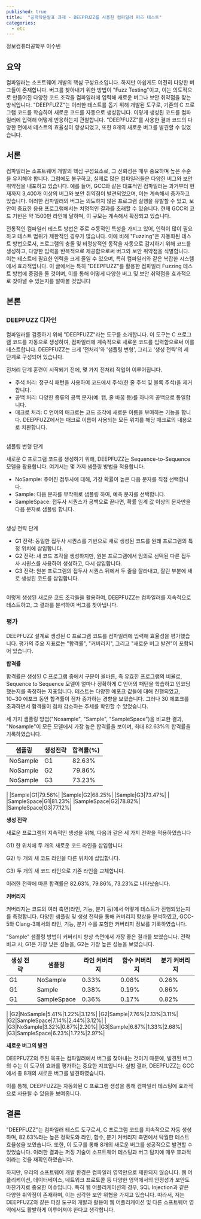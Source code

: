 ```yaml
---
published: true
title:  "공학작문발표 과제 - DEEPFUZZ를 사용한 컴파일러 퍼즈 테스트"
categories:
  - etc
---
```


정보컴퓨터공학부 이수빈

## 요약
컴파일러는 소프트웨어 개발의 핵심 구성요소입니다. 하지만 아쉽게도 여전히 다양한 버그들이 존재합니다. 버그를 찾아내기 위한 방법이 "Fuzz Testing"이고, 이는 의도적으로 만들어진 다양한 코드 조각을 컴파일러에 입력해 새로운 버그나 보안 취약점을 찾는 방식입니다. "DEEPFUZZ"는 이러한 테스트를 돕기 위해 개발된 도구로, 기존의 C 프로그램 코드를 학습하여 새로운 코드를 자동으로 생성합니다. 이렇게 생성된 코드를 컴파일러에 입력해 어떻게 반응하는지 관찰합니다. "DEEPFUZZ"를 사용한 결과 코드의 다양한 면에서 테스트의 효율성이 향상되었고, 또한 8개의 새로운 버그를 발견할 수 있었습니다.

## 서론
컴파일러는 소프트웨어 개발의 핵심 구성요소로, 그 신뢰성은 매우 중요하며 높은 수준을 유지해야 합니다. 그럼에도 불구하고, 실제로 많은 컴파일러들은 다양한 버그와 보안 취약점을 내포하고 있습니다. 예를 들어, GCC와 같은 대표적인 컴파일러는 과거부터 현재까지 3,400개 이상의 버그와 보안 취약점이 발견되었으며, 이는 계속해서 증가하고 있습니다. 이러한 컴파일러의 버그는 의도하지 않은 프로그램 실행을 유발할 수 있고, 보안이 중요한 응용 프로그램에서는 치명적인 결과를 초래할 수 있습니다. 현재 GCC의 코드 기반은 약 1500만 라인에 달하며, 이 규모는 계속해서 확장되고 있습니다.

전통적인 컴파일러 테스트 방법은 주로 수동적인 특성을 가지고 있어, 인력이 많이 필요하고 테스트 범위가 제한적인 경우가 많습니다. 이에 비해 "Fuzzing"은 자동화된 테스트 방법으로서, 프로그램의 충돌 및 비정상적인 동작을 자동으로 감지하기 위해 코드를 생성하고, 다양한 입력을 반복적으로 제공함으로써 버그와 보안 취약점을 식별합니다. 이는 테스트에 필요한 인력을 크게 줄일 수 있으며, 특히 컴파일러와 같은 복잡한 시스템에서 효과적입니다. 이 글에서는 특히 "DEEPFUZZ"를 활용한 컴파일러 Fuzzing 테스트 방법에 중점을 둘 것이며, 이를 통해 어떻게 다양한 버그 및 보안 취약점을 효과적으로 찾아낼 수 있는지를 알아볼 것입니다

## 본론

### DEEPFUZZ 디자인
컴파일러를 검증하기 위해 "DEEPFUZZ"라는 도구를 소개합니다. 이 도구는 C 프로그램 코드를 자동으로 생성하여, 컴파일러에 계속적으로 새로운 코드를 입력함으로써 이를 테스트합니다. DEEPFUZZ는 크게 '전처리'와 '샘플링 변형', 그리고 '생성 전략'의 세 단계로 구성되어 있습니다.

전처리 단계
훈련이 시작되기 전에, 몇 가지 전처리 작업이 이루어집니다.
* 주석 처리: 정규식 패턴을 사용하여 코드에서 주석(한 줄 주석 및 블록 주석)을 제거합니다.
* 공백 처리: 다양한 종류의 공백 문자(예: 탭, 줄 바꿈 등)를 하나의 공백으로 통일합니다.
* 매크로 처리: C 언어의 매크로는 코드 조각에 새로운 이름을 부여하는 기능을 합니다. DEEPFUZZ에서는 매크로 이름이 사용되는 모든 위치를 해당 매크로의 내용으로 치환합니다.

<br>
샘플링 변형 단계

새로운 C 프로그램 코드를 생성하기 위해, DEEPFUZZ는 Sequence-to-Sequence 모델을 활용합니다. 여기서는 몇 가지 샘플링 방법을 적용합니다.
* NoSample: 주어진 접두사에 대해, 가장 확률이 높은 다음 문자를 직접 선택합니다.
* Sample: 다음 문자를 무작위로 샘플링 하여, 예측 문자를 선택합니다.
* SampleSpace: 접두사 시퀀스가 공백으로 끝나면, 확률 임계 값 이상의 문자만을 다음 문자로 샘플링 합니다.

<br>
생성 전략 단계

* G1 전략: 동일한 접두사 시퀀스를 기반으로 새로 생성된 코드를 원래 프로그램의 특정 위치에 삽입합니다.
* G2 전략: 새 코드 조각을 생성하지만, 원본 프로그램에서 임의로 선택된 다른 접두사 시퀀스를 사용하여 생성하고, 다시 삽입합니다.
* G3 전략: 원본 프로그램의 접두사 시퀀스 뒤에서 두 줄을 잘라내고, 잘린 부분에 새로 생성된 코드를 삽입합니다.

<br>
이렇게 생성된 새로운 코드 조각들을 활용하여, DEEPFUZZ는 컴파일러를 지속적으로 테스트하고, 그 결과를 분석하여 버그를 찾아냅니다.

### 평가
DEEPFUZZ 설계로 생성된 C 프로그램 코드를 컴파일러에 입력해 효율성을 평가했습니다. 평가의 주요 지표로는 "합격률", "커버리지", 그리고 "새로운 버그 발견"이 포함되어 있습니다.

**합격률**

합격률은 생성된 C 프로그램 중에서 구문이 올바른, 즉 유효한 프로그램의 비율로, Sequence to Sequence 모델이 얼마나 정확하게 C 언어의 패턴을 학습하고 인코딩했는지를 측정하는 지표입니다. 테스트는 다양한 에포크 값들에 대해 진행되었고, 10~30 에포크 동안 합격률이 점차 증가하는 경향을 보였습니다. 그러나 30 에포크를 초과하면서 합격률이 점차 감소하는 추세를 확인할 수 있었습니다.

세 가지 샘플링 방법("Nosample", "Sample", "SampleSpace")을 비교한 결과, "Nosample"이 모든 모델에서 가장 높은 합격률을 보이며, 최대 82.63%의 합격률을 기록하였습니다.

|샘플링|생성전략|합격률(%)|
|------|------|-------|
|NoSample|G1|82.63%|
|NoSample|G2|79.86%|
|NoSample|G3|73.23%|
|
|Sample|G1|79.56%|
|Sample|G2|68.25%|
|Sample|G3|73.47%|
|
|SampleSpace|G1|81.23%|
|SampleSpace|G2|78.82%|
|SampleSpace|G3|77.12%|

**생성 전략**

새로운 프로그램의 지속적인 생성을 위해, 다음과 같은 세 가지 전략을 적용하였습니다

G1) 한 위치에 두 개의 새로운 코드 라인을 삽입합니다.

G2) 두 개의 새 코드 라인을 다른 위치에 삽입합니다.

G3) 두 개의 새 코드 라인으로 기존 라인을 교체합니다.

이러한 전략에 따른 합격률은 82.63%, 79.86%, 73.23%로 나타났습니다.

**커버리지**

커버리지는 코드의 여러 측면(라인, 기능, 분기 등)에서 어떻게 테스트가 진행되었는지를 측정합니다. 다양한 샘플링 및 생성 전략을 통해 커버리지 향상을 분석하였고, GCC-5와 Clang-3에서의 라인, 기능, 분기 수를 포함한 커버리지 정보를 기록하였습니다.

"Sample" 샘플링 방법이 커버리지 향상 측면에서 가장 좋은 결과를 보였습니다. 전략 비교 시, G1은 가장 낮은 성능을, G2는 가장 높은 성능을 보였습니다.

|생성 전략|샘플링|라인 커버리지|함수 커버리지|분기 커버리지|
|---------|--------|----------|-------|------|
|G1|NoSample|0.33%|0.08%|0.26%|
|G1|Sample|0.38%|0.19%|0.86%|
|G1|SampleSpace|0.36%|0.17%|0.82%|
|
|G2|NoSample|5.41%|1.22%|3.12%|
|G2|Sample|7.76%|2.13%|3.11%|
|G2|SampleSpace|7.14%|2.44%|3.12%|
|
|G3|NoSample|3.32%|0.87%|2.20%|
|G3|Sample|6.87%|1.33%|2.68%|
|G3|SampleSpace|6.23%|1.72%|2.97%|

**새로운 버그의 발견**

DEEPFUZZ의 주된 목표는 컴파일러에서 버그를 찾아내는 것이기 때문에, 발견된 버그의 수는 이 도구의 효과를 평가하는 중요한 지표입니다. 실험 결과, DEEPFUZZ는 GCC에서 총 8개의 새로운 버그를 발견하였습니다.

이를 통해, DEEPFUZZ는 자동화된 C 프로그램 생성을 통해 컴파일러 테스팅에 효과적으로 사용될 수 있음을 보여줍니다.

## 결론
"DEEPFUZZ"는 컴파일러 테스트 도구로서, C 프로그램 코드를 지속적으로 자동 생성하며, 82.63%라는 높은 정확도와 라인, 함수, 분기 커버리지 측면에서 탁월한 테스트 효율성을 보였습니다. 또한, 이 도구를 통해 8개의 새로운 버그를 성공적으로 발견할 수 있었습니다. 이러한 결과는 퍼징 기술이 소프트웨어 테스팅과 버그 탐지에 매우 효과적이라는 것을 재확인하였습니다. 

하지만, 우리의 소프트웨어 개발 환경은 컴파일러 영역만으로 제한되지 않습니다. 웹 어플리케이션, 데이터베이스, 네트워크 프로토콜 등 다양한 영역에서의 안정성과 보안도 마찬가지로 중요한 이슈입니다. 특히 웹 어플리케이션의 경우, SQL Injection과 같은 다양한 취약점이 존재하며, 이는 심각한 보안 위협을 가지고 있습니다. 따라서, 저는 DEEPFUZZ와 같은 퍼징 도구의 개발과 활용이 웹 어플리케이션 및 다른 소프트웨어 영역에서도 활발하게 이루어져야 한다고 생각합니다.